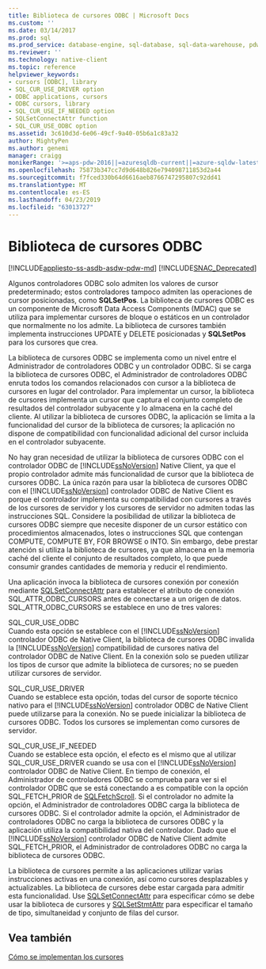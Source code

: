 ```yaml
---
title: Biblioteca de cursores ODBC | Microsoft Docs
ms.custom: ''
ms.date: 03/14/2017
ms.prod: sql
ms.prod_service: database-engine, sql-database, sql-data-warehouse, pdw
ms.reviewer: ''
ms.technology: native-client
ms.topic: reference
helpviewer_keywords:
- cursors [ODBC], library
- SQL_CUR_USE_DRIVER option
- ODBC applications, cursors
- ODBC cursors, library
- SQL_CUR_USE_IF_NEEDED option
- SQLSetConnectAttr function
- SQL_CUR_USE_ODBC option
ms.assetid: 3c610d3d-6e06-49cf-9a40-05b6a1c83a32
author: MightyPen
ms.author: genemi
manager: craigg
monikerRange: '>=aps-pdw-2016||=azuresqldb-current||=azure-sqldw-latest||>=sql-server-2016||=sqlallproducts-allversions||>=sql-server-linux-2017||=azuresqldb-mi-current'
ms.openlocfilehash: 75873b347cc7d9d648b826e794098711853d2a44
ms.sourcegitcommit: f7fced330b64d6616aeb8766747295807c92dd41
ms.translationtype: MT
ms.contentlocale: es-ES
ms.lasthandoff: 04/23/2019
ms.locfileid: "63013727"
---
```

# <a name="odbc-cursor-library"></a>Biblioteca de cursores ODBC
[!INCLUDE[appliesto-ss-asdb-asdw-pdw-md](../../../includes/appliesto-ss-asdb-asdw-pdw-md.md)]
[!INCLUDE[SNAC_Deprecated](../../../includes/snac-deprecated.md)]

  Algunos controladores ODBC solo admiten los valores de cursor predeterminado; estos controladores tampoco admiten las operaciones de cursor posicionadas, como **SQLSetPos**. La biblioteca de cursores ODBC es un componente de Microsoft Data Access Components (MDAC) que se utiliza para implementar cursores de bloque o estáticos en un controlador que normalmente no los admite. La biblioteca de cursores también implementa instrucciones UPDATE y DELETE posicionadas y **SQLSetPos** para los cursores que crea.  
  
 La biblioteca de cursores ODBC se implementa como un nivel entre el Administrador de controladores ODBC y un controlador ODBC. Si se carga la biblioteca de cursores ODBC, el Administrador de controladores ODBC enruta todos los comandos relacionados con cursor a la biblioteca de cursores en lugar del controlador. Para implementar un cursor, la biblioteca de cursores implementa un cursor que captura el conjunto completo de resultados del controlador subyacente y lo almacena en la caché del cliente. Al utilizar la biblioteca de cursores ODBC, la aplicación se limita a la funcionalidad del cursor de la biblioteca de cursores; la aplicación no dispone de compatibilidad con funcionalidad adicional del cursor incluida en el controlador subyacente.  
  
 No hay gran necesidad de utilizar la biblioteca de cursores ODBC con el controlador ODBC de [!INCLUDE[ssNoVersion](../../../includes/ssnoversion-md.md)] Native Client, ya que el propio controlador admite más funcionalidad de cursor que la biblioteca de cursores ODBC. La única razón para usar la biblioteca de cursores ODBC con el [!INCLUDE[ssNoVersion](../../../includes/ssnoversion-md.md)] controlador ODBC de Native Client es porque el controlador implementa su compatibilidad con cursores a través de los cursores de servidor y los cursores de servidor no admiten todas las instrucciones SQL. Considere la posibilidad de utilizar la biblioteca de cursores ODBC siempre que necesite disponer de un cursor estático con procedimientos almacenados, lotes o instrucciones SQL que contengan COMPUTE, COMPUTE BY, FOR BROWSE o INTO. Sin embargo, debe prestar atención si utiliza la biblioteca de cursores, ya que almacena en la memoria caché del cliente el conjunto de resultados completo, lo que puede consumir grandes cantidades de memoria y reducir el rendimiento.  
  
 Una aplicación invoca la biblioteca de cursores conexión por conexión mediante [SQLSetConnectAttr](../../../relational-databases/native-client-odbc-api/sqlsetconnectattr.md) para establecer el atributo de conexión SQL_ATTR_ODBC_CURSORS antes de conectarse a un origen de datos. SQL_ATTR_ODBC_CURSORS se establece en uno de tres valores:  
  
 SQL_CUR_USE_ODBC  
 Cuando esta opción se establece con el [!INCLUDE[ssNoVersion](../../../includes/ssnoversion-md.md)] controlador ODBC de Native Client, la biblioteca de cursores ODBC invalida la [!INCLUDE[ssNoVersion](../../../includes/ssnoversion-md.md)] compatibilidad de cursores nativa del controlador ODBC de Native Client. En la conexión solo se pueden utilizar los tipos de cursor que admite la biblioteca de cursores; no se pueden utilizar cursores de servidor.  
  
 SQL_CUR_USE_DRIVER  
 Cuando se establece esta opción, todas del cursor de soporte técnico nativo para el [!INCLUDE[ssNoVersion](../../../includes/ssnoversion-md.md)] controlador ODBC de Native Client puede utilizarse para la conexión. No se puede inicializar la biblioteca de cursores ODBC. Todos los cursores se implementan como cursores de servidor.  
  
 SQL_CUR_USE_IF_NEEDED  
 Cuando se establece esta opción, el efecto es el mismo que al utilizar SQL_CUR_USE_DRIVER cuando se usa con el [!INCLUDE[ssNoVersion](../../../includes/ssnoversion-md.md)] controlador ODBC de Native Client. En tiempo de conexión, el Administrador de controladores ODBC se comprueba para ver si el controlador ODBC que se está conectando a es compatible con la opción SQL_FETCH_PRIOR de [SQLFetchScroll](../../../relational-databases/native-client-odbc-api/sqlfetchscroll.md). Si el controlador no admite la opción, el Administrador de controladores ODBC carga la biblioteca de cursores ODBC. Si el controlador admite la opción, el Administrador de controladores ODBC no carga la biblioteca de cursores ODBC y la aplicación utiliza la compatibilidad nativa del controlador. Dado que el [!INCLUDE[ssNoVersion](../../../includes/ssnoversion-md.md)] controlador ODBC de Native Client admite SQL_FETCH_PRIOR, el Administrador de controladores ODBC no carga la biblioteca de cursores ODBC.  
  
 La biblioteca de cursores permite a las aplicaciones utilizar varias instrucciones activas en una conexión, así como cursores desplazables y actualizables. La biblioteca de cursores debe estar cargada para admitir esta funcionalidad. Use [SQLSetConnectAttr](../../../relational-databases/native-client-odbc-api/sqlsetconnectattr.md) para especificar cómo se debe usar la biblioteca de cursores y [SQLSetStmtAttr](../../../relational-databases/native-client-odbc-api/sqlsetstmtattr.md) para especificar el tamaño de tipo, simultaneidad y conjunto de filas del cursor.  
  
## <a name="see-also"></a>Vea también  
 [Cómo se implementan los cursores](../../../relational-databases/native-client-odbc-cursors/implementation/how-cursors-are-implemented.md)  
  
  

